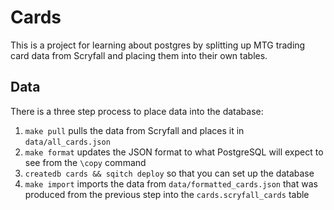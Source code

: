 # Cards

This is a project for learning about postgres by splitting up MTG trading card data from Scryfall and placing them into their own tables.

## Data

There is a three step process to place data into the database:

1. `make pull` pulls the data from Scryfall and places it in `data/all_cards.json`
2. `make format` updates the JSON format to what PostgreSQL will expect to see from the `\copy` command
3. `createdb cards && sqitch deploy` so that you can set up the database
4. `make import` imports the data from `data/formatted_cards.json` that was produced from the previous step into the `cards.scryfall_cards` table
